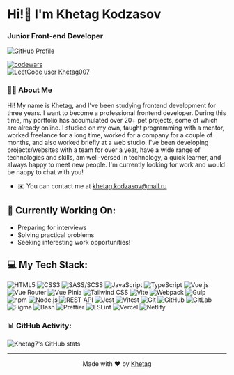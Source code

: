# Hi!👋 I'm Khetag Kodzasov

### Junior Front-end Developer

[![GitHub Profile](https://img.shields.io/badge/GitHub-@Khetag7-181717?style=for-the-badge&logo=github&logoColor=white&labelColor=0D1117)](https://github.com/Khetag7)

[![codewars](https://www.codewars.com/users/KhetagK/badges/large)](https://www.codewars.com/users/KhetagK)  
[![LeetCode user Khetag007](https://img.shields.io/badge/dynamic/json?style=for-the-badge&labelColor=2D3748&color=4A5568&label=Solved&query=solved&url=https%3A%2F%2Fleetcode-badge.vercel.app%2Fapi%2Fusers%2FKhetag007&logo=leetcode&logoColor=white)](https://leetcode.com/Khetag007/)

### 👨‍💻 About Me

Hi! My name is Khetag, and I've been studying frontend development for three years. I want to become a professional frontend developer. During this time, my portfolio has accumulated over 20+ pet projects, some of which are already online. I studied on my own, taught programming with a mentor, worked freelance for a long time, worked for a company for a couple of months, and also worked briefly at a web studio. I've been developing projects/websites with a team for over a year, have a wide range of technologies and skills, am well-versed in technology, a quick learner, and always happy to meet new people. I'm currently looking for work and would be happy to chat with you!

* ✉️ You can contact me at [khetag.kodzasov@mail.ru](mailto:khetag.kodzasov@mail.ru)

## 🚀 Currently Working On:
- Preparing for interviews
- Solving practical problems
- Seeking interesting work opportunities!

## 💻 My Tech Stack:

![HTML5](https://img.shields.io/badge/HTML5-E34F26?style=flat-square&logo=html5&logoColor=white)
![CSS3](https://img.shields.io/badge/CSS3-1572B6?style=flat-square&logo=css3&logoColor=white)
![SASS/SCSS](https://img.shields.io/badge/SASS/SCSS-CC6699?style=flat-square&logo=sass&logoColor=white)
![JavaScript](https://img.shields.io/badge/JavaScript-F7DF1E?style=flat-square&logo=javascript&logoColor=black)
![TypeScript](https://img.shields.io/badge/TypeScript-3178C6?style=flat-square&logo=typescript&logoColor=white)
![Vue.js](https://img.shields.io/badge/Vue.js-4FC08D?style=flat-square&logo=vuedotjs&logoColor=white)
![Vue Router](https://img.shields.io/badge/Vue_Router-4FC08D?style=flat-square&logo=vue.js&logoColor=white)
![Vue Pinia](https://img.shields.io/badge/Pinia-FFD859?style=flat-square&logo=pinia&logoColor=000000)
![Tailwind CSS](https://img.shields.io/badge/Tailwind_CSS-38B2AC?style=flat-square&logo=tailwind-css&logoColor=white)
![Vite](https://img.shields.io/badge/Vite-646CFF?style=flat-square&logo=vite&logoColor=white)
![Webpack](https://img.shields.io/badge/Webpack-8DD6F9?style=flat-square&logo=webpack&logoColor=black)
![Gulp](https://img.shields.io/badge/Gulp-CF4647?style=flat-square&logo=gulp&logoColor=white)
![npm](https://img.shields.io/badge/npm-CB3837?style=flat-square&logo=npm&logoColor=white)
![Node.js](https://img.shields.io/badge/Node.js-339933?style=flat-square&logo=nodedotjs&logoColor=white)
![REST API](https://img.shields.io/badge/REST_API-FF6A00?style=flat-square&logo=rest&logoColor=white)
![Jest](https://img.shields.io/badge/Jest-C21325?style=flat-square&logo=jest&logoColor=white)
![Vitest](https://img.shields.io/badge/Vitest-6E9F18?style=flat-square&logo=vitest&logoColor=white)
![Git](https://img.shields.io/badge/Git-F05032?style=flat-square&logo=git&logoColor=white)
![GitHub](https://img.shields.io/badge/GitHub-181717?style=flat-square&logo=github&logoColor=white)
![GitLab](https://img.shields.io/badge/GitLab-FC6D26?style=flat-square&logo=gitlab&logoColor=white)
![Figma](https://img.shields.io/badge/Figma-F24E1E?style=flat-square&logo=figma&logoColor=white)
![Bash](https://img.shields.io/badge/Bash-4EAA25?style=flat-square&logo=gnu-bash&logoColor=white)
![Prettier](https://img.shields.io/badge/Prettier-F7B93E?style=flat-square&logo=prettier&logoColor=black)
![ESLint](https://img.shields.io/badge/ESLint-4B32C3?style=flat-square&logo=eslint&logoColor=white)
![Vercel](https://img.shields.io/badge/Vercel-000000?style=flat-square&logo=vercel&logoColor=white)
![Netlify](https://img.shields.io/badge/Netlify-00C7B7?style=flat-square&logo=netlify&logoColor=white)

### 📊 GitHub Activity:
![Khetag7's GitHub stats](https://github-readme-stats.vercel.app/api?username=Khetag7&show_icons=true&theme=radical)

---

<div align="center">
  
Made with ❤️ by [Khetag](https://github.com/Khetag7)

</div>
